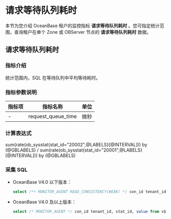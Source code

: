 # 请求等待队列耗时

本节为您介绍 OceanBase 租户的监控指标 **请求等待队列耗时** 。您可指定统计范围，查询租户在单个 Zone 或 OBServer 节点的 **请求等待队列耗时** 数据。

## 请求等待队列耗时

### 指标介绍

统计范围内，SQL 在等待队列中平均等待耗时。

### 指标参数说明

| **指标项** |      **指标名称**      | **单位** |
|---------|--------------------|--------|
| -       | request_queue_time | 微秒     |

### 计算表达式

sum(rate(ob_sysstat{stat_id="20002",@LABELS}[@INTERVAL])) by (@GBLABELS) / sum(rate(ob_sysstat{stat_id="20001",@LABELS}[@INTERVAL])) by (@GBLABELS)

### 采集 SQL

* OceanBase V4.0 以下版本：

  ```sql
  select /*+ MONITOR_AGENT READ_CONSISTENCY(WEAK) */ con_id tenant_id, stat_id, value from v$sysstat where stat_id IN (20001, 20002) and (con_id > 1000 or con_id = 1) and class < 1000
  ```

* OceanBase V4.0 及以上版本：

  ```sql
  select /* MONITOR_AGENT */ con_id tenant_id, stat_id, value from v$sysstat, DBA_OB_TENANTS where stat_id IN (20001, 20002) and (con_id > 1000 or con_id = 1) and class < 1000
  ```
